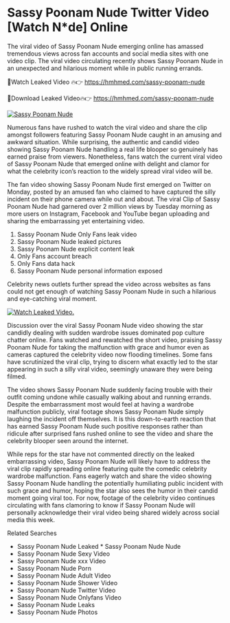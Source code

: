 ﻿# Sassy Poonam Nude Twitter Video [Watch N*de] Online

The viral video of ﻿Sassy Poonam Nude emerging online has amassed tremendous views across fan accounts and social media sites with one video clip. The viral video circulating recently shows ﻿Sassy Poonam Nude in an unexpected and hilarious moment while in public running errands. 

🔴Watch Leaked Video 🔥👉  https://hmhmed.com/sassy-poonam-nude 

🔴Download Leaked Video🔥👉  https://hmhmed.com/sassy-poonam-nude 

[![Sassy Poonam Nude](https://i.imgur.com/dJHk4Zq.gif)](https://hmhmed.com/sassy-poonam-nude)

Numerous fans have rushed to watch the viral video and share the clip amongst followers featuring ﻿Sassy Poonam Nude caught in an amusing and awkward situation. While surprising, the authentic and candid video showing ﻿Sassy Poonam Nude handling a real life blooper so genuinely has earned praise from viewers. Nonetheless, fans watch the current viral video of ﻿Sassy Poonam Nude that emerged online with delight and clamor for what the celebrity icon’s reaction to the widely spread viral video will be.

The fan video showing ﻿Sassy Poonam Nude first emerged on Twitter on Monday, posted by an amused fan who claimed to have captured the silly incident on their phone camera while out and about. The viral Clip of ﻿Sassy Poonam Nude had garnered over 2 million views by Tuesday morning as more users on Instagram, Facebook and YouTube began uploading and sharing the embarrassing yet entertaining video. 

1. ﻿Sassy Poonam Nude Only Fans leak video
2. ﻿Sassy Poonam Nude leaked pictures
3. ﻿Sassy Poonam Nude explicit content leak
4. Only Fans account breach
5. Only Fans data hack
6. ﻿Sassy Poonam Nude personal information exposed

Celebrity news outlets further spread the video across websites as fans could not get enough of watching ﻿Sassy Poonam Nude in such a hilarious and eye-catching viral moment. 

[![Watch Leaked Video.](https://miro.medium.com/v2/resize:fit:828/format:webp/1*cilzJN44JGOrTw9NJCrNHA.gif "Watch Leaked Video")](https://hmhmed.com/sassy-poonam-nude)

Discussion over the viral ﻿Sassy Poonam Nude video showing the star candidly dealing with sudden wardrobe issues dominated pop culture chatter online. Fans watched and rewatched the short video, praising ﻿Sassy Poonam Nude for taking the malfunction with grace and humor even as cameras captured the celebrity video now flooding timelines. Some fans have scrutinized the viral clip, trying to discern what exactly led to the star appearing in such a silly viral video, seemingly unaware they were being filmed.

The video shows ﻿Sassy Poonam Nude suddenly facing trouble with their outfit coming undone while casually walking about and running errands. Despite the embarrassment most would feel at having a wardrobe malfunction publicly, viral footage shows ﻿Sassy Poonam Nude simply laughing the incident off themselves. It is this down-to-earth reaction that has earned ﻿Sassy Poonam Nude such positive responses rather than ridicule after surprised fans rushed online to see the video and share the celebrity blooper seen around the internet.  

While reps for the star have not commented directly on the leaked embarrassing video, ﻿Sassy Poonam Nude will likely have to address the viral clip rapidly spreading online featuring quite the comedic celebrity wardrobe malfunction. Fans eagerly watch and share the video showing ﻿Sassy Poonam Nude handling the potentially humiliating public incident with such grace and humor, hoping the star also sees the humor in their candid moment going viral too. For now, footage of the celebrity video continues circulating with fans clamoring to know if ﻿Sassy Poonam Nude will personally acknowledge their viral video being shared widely across social media this week.

Related Searches
* ﻿Sassy Poonam Nude Leaked
﻿* Sassy Poonam Nude Nude
* ﻿Sassy Poonam Nude Sexy Video
* ﻿Sassy Poonam Nude xxx Video
* ﻿Sassy Poonam Nude Porn
* ﻿Sassy Poonam Nude Adult Video
* ﻿Sassy Poonam Nude Shower Video
* ﻿Sassy Poonam Nude Twitter Video
* ﻿Sassy Poonam Nude Onlyfans Video
* ﻿Sassy Poonam Nude Leaks
* ﻿Sassy Poonam Nude Photos